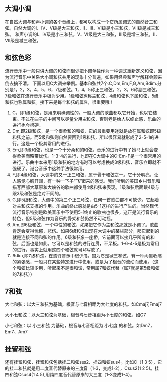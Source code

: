## 大调小调
在自然大调与和声小调的各个音级上，都可以构成一个它所属调式的自然音三和弦。自然大调的I、IV、V级是大三和弦，II、III、VI级是小三和弦，VII级是减三和弦。
和声小调的I、IV级是小三和弦，V、VI级是大三和弦，III级是增三和弦，II、VII级是减三和弦。

## 和弦色彩
流行音乐中一般只讲大调的和弦而很少把小调单独作为一种调式重新定义和弦，因为流行音乐中关系大小调和弦共用的现象十分普遍，如果用经典和声学解释会颠来倒去搞不清。
下面以用C大调来举例。基本和弦共7个:C,Dm,Em,F,G,Am,Bdim.分别是1，2，3，4，5，6，7级和弦。1，4，5称正三和弦，2，3，6称副三和弦。7级和弦在流行音乐中极为少用。1级和弦也称主和弦，4级和弦也下属和弦，5级和弦也称属和弦。接下来是每个和弦的属性，很重要哦！

1. C，即1级和弦，是用来明确调性的。一般大调的歌曲都以它开始，也以它结束。不过在曲子的中间可以尽量少用主和弦，否则老是给人以终止感，乐曲的进行也会很硬。
2. Dm,即2级和弦，是一个很柔和的和弦，它的最重要用途就是放在属和弦即5级和弦之前。而5级和弦则自然要回到1级和弦，所以很容易就形成了2-5-1的进行。这是一个极其常用的进行。
3. Em,即3级和弦，也是一个十分柔和的和弦。音乐的进行中有了她马上就会变得柔美而略带忧伤。1-3-4的进行，也即在C大调中的C-Em-F是一个很常用的进行。乐曲中本来用1级和弦的地方有时可以考虑换成3级和弦，音乐立即就不强硬了。港台音乐中这种手法很常用。
4. F,即4级和弦，大调中的又一正三和弦，属于骨干和弦之一。它十分明亮，让人感觉心胸开阔，有一种一下子“飞”起来的感觉。我们听到的美国乡村音乐和描写西部大草原和大峡谷的歌曲都使用4级和弦来表现。1级和弦后面跟4级与跟3级和弦是绝对不同的。
5. G,即5级和弦，大调中的第三个正三和弦，任何一首歌曲都不可缺少。它起着对主和弦支撑的作用。乐曲的终止感就是由5-1这样的进行产生的。当然现代流行音乐特别是欧美音乐中不使用5-1终止的歌曲也很多，这正是流行音乐的特色，但5级和弦作为音乐的骨架和弦仍然不可动摇。
6. Am,即6级和弦，一个中性的和弦，如果把它作为主和弦那就是小调了。歌曲肯定会变得忧郁，悲伤。如果6级和弦出现在大调中的某些部分，那它起到的就是连接不同和弦的作用。6级和弦象一座桥，它前面可以接几乎所有的和弦，后面也是如此。它可以是和弦的进行连贯，不呆板。1-6-4-5是极为常用的进行，事实上就用这四个和弦就可以写歌了。
7. Bdim,即7级和弦，在流行音乐中很少用。因为它是减三和弦，有一种向里收缩的紧张感，一般只在某些特定进行中使用，或是为了根音的流动而使用。（这个和弦比较少用，听起来不是很和谐，常用属7和弦代替（属7就是第5级和弦的7和弦））


## 7和弦
大七和弦：以大三和弦为基础，根音与七音相距为大七度的和弦。如Cmaj7,Fmaj7

大小七和弦：以大三和弦为基础，根音与七音相距为小七度的和弦。如G7

小七和弦：以 小三和弦 为基础，根音与七音相距为 小七度 的和弦。如Dm7，Em7、Am7

## 挂留和弦
还有挂留和弦，挂留和弦包括挂二和弦sus2、挂四和弦sus4。比如C（1 3 5），它的挂二和弦就是用二度音代替原来的三度音（1-3，变成1-2），Csus2(1 2 5)。挂四和弦Csus4(1 4 5),用纯四度音代替原来的大三度（1-3变成1-4）。